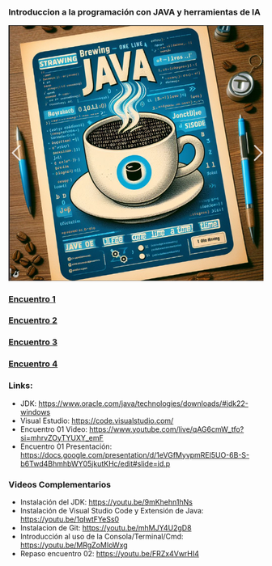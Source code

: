 ### Introduccion a la programación con JAVA y herramientas de IA

![](images/cover.png)

### [Encuentro 1](doc/01-encuentro/README.md)
### [Encuentro 2](doc/02-encuentro/README.md)
### [Encuentro 3](doc/03-encuentro/README.md)
### [Encuentro 4](doc/04-encuentro/README.md)


### Links:

- JDK: https://www.oracle.com/java/technologies/downloads/#jdk22-windows
- Visual Estudio: https://code.visualstudio.com/
- Encuentro 01 Video: https://www.youtube.com/live/qAG6cmW_tfo?si=mhrvZOyTYUXY_emF
- Encuentro 01 Presentación: https://docs.google.com/presentation/d/1eVGfMyvpmREl5UO-6B-S-b6Twd4BhmhbWY05jkutKHc/edit#slide=id.p

### Videos Complementarios

- Instalación del JDK: https://youtu.be/9mKhehn1hNs
- Instalación de Visual Studio Code y Extensión de Java: https://youtu.be/1qIwtFYeSs0 
- Instalacion de Git: https://youtu.be/mhMJY4U2gD8
- Introducción al uso de la Consola/Terminal/Cmd: https://youtu.be/MRgZoMIoWxg
- Repaso encuentro 02: https://youtu.be/FRZx4VwrHI4